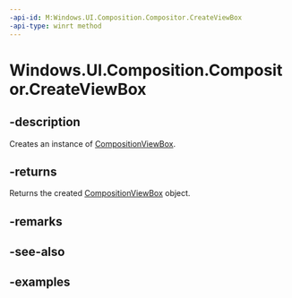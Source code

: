 ```yaml
---
-api-id: M:Windows.UI.Composition.Compositor.CreateViewBox
-api-type: winrt method
---
```


<!-- Method syntax.
public CompositionViewBox Compositor.CreateViewBox()
-->

# Windows.UI.Composition.Compositor.CreateViewBox

## -description

Creates an instance of [CompositionViewBox](compositionviewbox.md).



## -returns

Returns the created [CompositionViewBox](compositionviewbox.md) object.

## -remarks

## -see-also

## -examples


